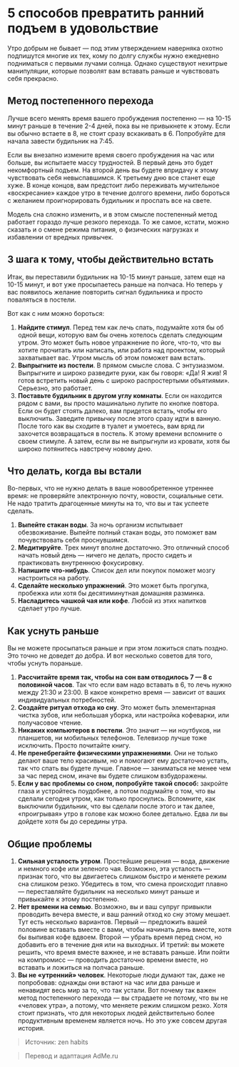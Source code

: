 # 5 способов превратить ранний подъем в удовольствие
Утро добрым не бывает — под этим утверждением наверняка охотно подпишутся многие их тех, кому по долгу службы нужно ежедневно подниматься с первыми лучами солнца. Однако существуют нехитрые манипуляции, которые позволят вам вставать раньше и чувствовать себя прекрасно.

## Метод постепенного перехода
Лучше всего менять время вашего пробуждения постепенно — на 10-15 минут раньше в течение 2-4 дней, пока вы не привыкнете к этому. Если вы обычно встаете в 8, не стоит сразу вскакивать в 6. Попробуйте для начала завести будильник на 7:45.

Если вы внезапно измените время своего пробуждения на час или больше, вы испытаете массу трудностей. В первый день это будет некомфортный подъем. На второй день вы будете впридачу к этому чувствовать себя невыспавшимся. К третьему дню все станет еще хуже. В конце концов, вам предстоит либо переживать мучительное «воскресание» каждое утро в течение долгого времени, либо бороться с желанием проигнорировать будильник и проспать все на свете.

Модель сна сложно изменить, и в этом смысле постепенный метод работает гораздо лучше резкого перехода. То же самое, кстати, можно сказать и о смене режима питания, о физических нагрузках и избавлении от вредных привычек.

## 3 шага к тому, чтобы действительно встать
Итак, вы переставили будильник на 10-15 минут раньше, затем еще на 10-15 минут, и вот уже просыпаетесь раньше на полчаса. Но теперь у вас появилось желание повторить сигнал будильника и просто поваляться в постели.

Вот как с ним можно бороться:

1. **Найдите стимул**. Перед тем как лечь спать, подумайте хотя бы об одной вещи, которую вам бы очень хотелось сделать следующим утром. Это может быть новое упражнение по йоге, что-то, что вы хотите прочитать или написать, или работа над проектом, который захватывает вас. Утром мысль об этом поможет вам встать.
2. **Выпрыгните из постели**. В прямом смысле слова. С энтузиазмом. Выпрыгните и широко разведите руки, как бы говоря: «Да! Я жив! Я готов встретить новый день с широко распростертыми объятиями». Серьезно, это работает.
3. **Поставьте будильник в другом углу комнаты**. Если он находится рядом с вами, вы просто машинально лупите по кнопке повтора. Если он будет стоять далеко, вам придется встать, чтобы его выключить. Заведите привычку после этого сразу идти в ванную. После того как вы сходите в туалет и умоетесь, вам вряд ли захочется возвращаться в постель. К этому времени вспомните о своем стимуле. А затем, если вы не выпрыгнули из кровати, хотя бы широко потянитесь навстречу новому дню.

## Что делать, когда вы встали
Во-первых, что не нужно делать в ваше новообретенное утреннее время: не проверяйте электронную почту, новости, социальные сети. Не надо тратить драгоценные минуты на то, что вы и так успеете сделать.

1. **Выпейте стакан воды**. За ночь организм испытывает обезвоживание. Выпейте полный стакан воды, это поможет вам почувствовать себя проснувшимся.
2. **Медитируйте**. Трех минут вполне достаточно. Это отличный способ начать новый день — ничего не делать, просто сидеть и практиковать внутреннюю фокусировку.
3. **Напишите что-нибудь**. Список дел или покупок поможет мозгу настроиться на работу.
3. **Сделайте несколько упражнений**. Это может быть прогулка, пробежка или хотя бы десятиминутная домашняя разминка.
4. **Насладитесь чашкой чая или кофе**. Любой из этих напитков сделает утро лучше.

## Как уснуть раньше
Вы не можете просыпаться раньше и при этом ложиться спать поздно. Это точно не доведет до добра. И вот несколько советов для того, чтобы уснуть пораньше.

1. **Рассчитайте время так, чтобы на сон вам отводилось 7 — 8 с половиной часов**. Так что если вам надо вставать в 6, то лечь нужно между 21:30 и 23:00. В какое конкретно время — зависит от ваших индивидуальных потребностей.
2. **Создайте ритуал отхода ко сну**. Это может быть элементарная чистка зубов, или небольшая уборка, или настройка кофеварки, или получасовое чтение.
3. **Никаких компьютеров в постели**. Это значит — ни ноутбуков, ни планшетов, ни мобильных телефонов. Телевизор лучше тоже исключить. Просто почитайте книгу.
4. **Не пренебрегайте физическими упражнениями**. Они не только делают ваше тело красивым, но и помогают ему достаточно устать, так что спать вы будете лучше. Главное — заниматься не менее чем за час перед сном, иначе вы будете слишком взбудоражены.
5. **Если у вас проблемы со сном, попробуйте такой способ:** закройте глаза и устройтесь поудобнее, а потом подумайте о том, что вы сделали сегодня утром, как только проснулись. Вспомните, как выключили будильник, что вы сделали после этого и так далее, «проигрывая» утро в голове как можно более детально. Едва ли вы дойдете хотя бы до середины утра.

## Общие проблемы
1. **Сильная усталость утром**. Простейшие решения — вода, движение и немного кофе или зеленого чая. Возможно, эта усталость — признак того, что вы двигаетесь слишком быстро и меняете режим сна слишком резко. Убедитесь в том, что смена происходит плавно — переставляйте будильник на несколько минут раньше и привыкайте к этому постепенно.
2. **Нет времени на семью**. Возможно, вы и ваш супруг привыкли проводить вечера вместе, и ваш ранний отход ко сну этому мешает. Тут есть несколько вариантов. Первый — предложить вашей половине вставать вместе с вами, чтобы начинать день вместе, хотя бы выпивая кофе вдвоем. Второй — убрать время перед сном, но добавить его в течение дня или на выходных. И третий: вы можете решить, что время вместе важнее, и не вставать раньше. Или пойти на компромисс — проводить достаточно времени вместе, но вставать и ложиться на полчаса раньше.
3. **Вы не «утренний» человек**. Некоторые люди думают так, даже не попробовав: однажды они встают на час или два раньше и ненавидят весь мир за то, что так устали. Вот почему так важен метод постепенного перехода — вы страдаете не потому, что вы не «человек утра», а потому, что меняете режим слишком резко. Хотя стоит признать, что для некоторых людей действительно более продуктивным временем является ночь. Но это уже совсем другая история.

>    Источник: zen habits

>    Перевод и адаптация AdMe.ru

